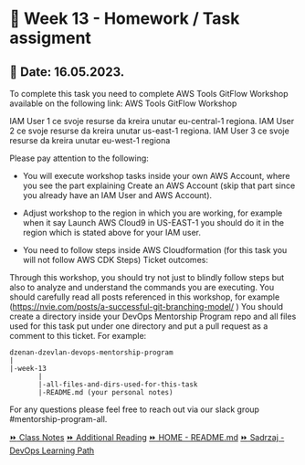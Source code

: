 # 📝 Week 13 - Homework / Task assigment
## 📅 Date: 16.05.2023.  

To complete this task you need to complete AWS Tools GitFlow Workshop available on the following link:
AWS Tools GitFlow Workshop

IAM User 1 ce svoje resurse da kreira unutar eu-central-1 regiona.
IAM User 2 ce svoje resurse da kreira unutar us-east-1 regiona.
IAM User 3 ce svoje resurse da kreira unutar eu-west-1 regiona

Please pay attention to the following:

- You will execute workshop tasks inside your own AWS Account, where you see the part explaining Create an AWS Account (skip that part since you already have an IAM User and AWS Account).

- Adjust workshop to the region in which you are working, for example when it say Launch AWS Cloud9 in US-EAST-1 you should do it in the region which is stated above for your IAM user.

- You need to follow steps inside AWS Cloudformation (for this task you will not follow AWS CDK Steps)
Ticket outcomes:

Through this workshop, you should try not just to blindly follow steps but also to analyze and understand the commands you are executing.
You should carefully read all posts referenced in this workshop, for example (https://nvie.com/posts/a-successful-git-branching-model/ )
You should create a directory inside your DevOps Mentorship Program repo and all files used for this task put under one directory and put a pull request as a comment to this ticket.
For example:
```
dzenan-dzevlan-devops-mentorship-program
|
|-week-13
       |
       |-all-files-and-dirs-used-for-this-task
       |-README.md (your personal notes)
```  
For any questions please feel free to reach out via our slack group #mentorship-program-all.

[:fast_forward: Class Notes](/devops-mentorship-program/04-april/week-8-040423/00-class-notes.md)
[:fast_forward: Additional Reading](/devops-mentorship-program/04-april/week-8-040423/02-additional-reading.md)
[:fast_forward: HOME - README.md](../../../README.md)
[:fast_forward: Sadrzaj - DevOps Learning Path](../../../table-of-contents.md)
